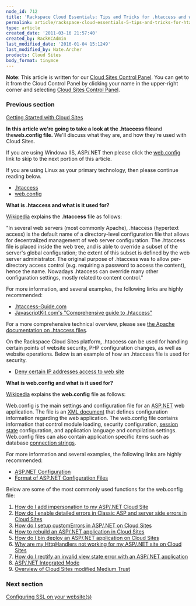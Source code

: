 ```yaml
---
node_id: 712
title: 'Rackspace Cloud Essentials: Tips and Tricks for .htaccess and web.config'
permalink: article/rackspace-cloud-essentials-5-tips-and-tricks-for-htaccess-and-webconfig
type: article
created_date: '2011-03-16 21:57:40'
created_by: RackKCAdmin
last_modified_date: '2016-01-04 15:1249'
last_modified_by: Nate.Archer
products: Cloud Sites
body_format: tinymce
---
```


**Note**: This article is written for our [Cloud Sites Control
Panel](https://manage.rackspacecloud.com/). You can get to it from the
Cloud Control Panel by clicking your name in the upper-right corner and
selecting [Cloud Sites Control
Panel](https://manage.rackspacecloud.com/).

### Previous section

[Getting Started with Cloud
Sites](https://www.rackspace.com/knowledge_center/getting-started/cloud-sites)

 

**In this article we're going to take a look at the .htaccess file**and
the**web.config file.** We'll discuss what they are, and how they're
used with Cloud Sites.

If you are using Windowa IIS, ASP/.NET then please click the
[web.config](#web_config) link to skip to the next portion of this
article.

If you are using Linux as your primary technology, then please continue
reading below.

-   [.htaccess](#htaccess)
-   [web.config](#web_config)

**What is .htaccess and what is it used for?**

[Wikipedia](http://en.wikipedia.org/wiki/Htaccess "http://en.wikipedia.org/wiki/Htaccess")
explains the **.htaccess** file as follows:

"In several web servers (most commonly Apache), .htaccess (hypertext
access) is the default name of a directory-level configuration file that
allows for decentralized management of web server configuration. The
.htaccess file is placed inside the web tree, and is able to override a
subset of the server's global configuration; the extent of this subset
is defined by the web server administrator. The original purpose of
.htaccess was to allow per-directory access control (e.g. requiring a
password to access the content), hence the name. Nowadays .htaccess can
override many other configuration settings, mostly related to content
control."

For more information, and several examples, the following links are
highly recommended:

-   [.htaccess-Guide.com](http://www.htaccess-guide.com/ "http://www.htaccess-guide.com/")
-   [JavascriptKit.com's "Comprehensive guide to
    .htaccess"](http://www.javascriptkit.com/howto/htaccess.shtml "http://www.javascriptkit.com/howto/htaccess.shtml")

For a more comprehensive technical overview, please see [the Apache
documentation on .htaccess
files](http://httpd.apache.org/docs/2.0/howto/htaccess.html "http://httpd.apache.org/docs/2.0/howto/htaccess.html").

On the Rackspace Cloud Sites platform, .htaccess can be used for
handling certain points of website security, PHP configuration changes,
as well as website operations. Below is an example of how an .htaccess
file is used for security.

-   [Deny certain IP addresses access to web
    site](http://www.rackspace.com/knowledge_center/index.php/How_do_I_deny_certain_IP_addresses_from_accessing_my_site "How do I deny certain IP addresses from accessing my site?")

**What is web.config and what is it used for?**

[Wikipedia](http://en.wikipedia.org/wiki/Htaccess "http://en.wikipedia.org/wiki/Htaccess") explains
the **web.config** file as follows:

Web.config is the main settings and configuration file for
an [ASP.NET](http://en.wikipedia.org/wiki/ASP.NET "ASP.NET") web
application. The file is an [XML
document](http://en.wikipedia.org/wiki/XML_document "XML document") that
defines configuration information regarding the web application. The
web.config file contains information that control module loading,
security configuration, [session
state](http://en.wikipedia.org/wiki/ASP.NET_state_management "ASP.NET state management") configuration,
and application language and compilation settings. Web.config files can
also contain application specific items such as database [connection
strings](http://en.wikipedia.org/wiki/Connection_string "Connection string").

For more information and several examples, the following links are
highly recommended:

-   [ASP.NET
    Configuration](http://msdn.microsoft.com/en-us/library/w7w4sb0w.aspx)
-   [Format of ASP.NET Configuration
    Files](http://msdn2.microsoft.com/en-us/library/ackhksh7(VS.71).aspx)

Below are some of the most commonly used functions for the web.config
file:

1.  [How do I add impersonation to my ASP/.NET Cloud
    Site](http://www.rackspace.com/knowledge_center/index.php/How_do_I_add_impersonation_to_my_ASP.NET_site)
2.  [How do I enable detailed errors in Classic ASP and server side
    errors in Cloud
    Sites](http://www.rackspace.com/knowledge_center/index.php/How_do_I_enable_detailed_errors_in_classic_ASP)
3.  [How do I setup customErrors in ASP/.NET on Cloud
    Sites](http://www.rackspace.com/knowledge_center/index.php/How_do_I_enable_detailed_errors_in_ASP.NET)
4.  [How to rebuild an ASP/.NET application in Cloud
    Sites](http://www.rackspace.com/knowledge_center/index.php/How_to_Rebuild_the_Application_in_Cloud_Sites)
5.  [How do I bin deploy an ASP/.NET application on Cloud
    Sites](http://www.rackspace.com/knowledge_center/index.php/How_do_I_bin_deploy_an_ASP/NET_assembly)
6.  [Why are my HttpHandlers not working for my ASP/.NET site on Cloud
    Sites](https://www.rackspace.com/knowledge_center/article/httphandlers-not-working-in-integrated-mode-for-aspnet-sites-on-cloud-sites)
7.  [How do I rectify an invalid view state error with an ASP/.NET
    application](http://www.rackspace.com/knowledge_center/index.php/How_do_I_rectify_an_invalid_view_state_error_with_an_ASP.NET_application)
8.  [ASP/.NET Integrated
    Mode](http://www.rackspace.com/knowledge_center/article/aspnet-integrated-mode-on-cloud-sites)
9.  [Overview of Cloud Sites modified Medium
    Trust](http://www.rackspace.com/knowledge_center/index.php/Overview_of_modified_Medium_Trust)

### Next section

[Configuring SSL on your
website(s)](http://www.rackspace.com/knowledge_center/article/getting-started-with-cloud-sites-configuring-ssl-on-your-websites)

